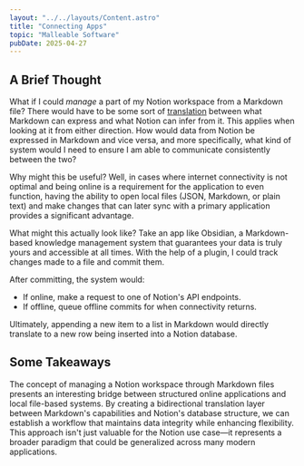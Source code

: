 ```yaml
---
layout: "../../layouts/Content.astro"
title: "Connecting Apps"
topic: "Malleable Software"
pubDate: 2025-04-27
---
```


## A Brief Thought

What if I could _manage_ a part of my Notion workspace from a Markdown file? There would have to be some sort of [translation](https://www.inkandswitch.com/cambria/) between what Markdown can express and what Notion can infer from it. This applies when looking at it from either direction. How would data from Notion be expressed in Markdown and vice versa, and more specifically, what kind of system would I need to ensure I am able to communicate consistently between the two?

Why might this be useful? Well, in cases where internet connectivity is not optimal and being online is a requirement for the application to even function, having the ability to open local files (JSON, Markdown, or plain text) and make changes that can later sync with a primary application provides a significant advantage.

What might this actually look like? Take an app like Obsidian, a Markdown-based knowledge management system that guarantees your data is truly yours and accessible at all times. With the help of a plugin, I could track changes made to a file and commit them.

After committing, the system would:

- If online, make a request to one of Notion's API endpoints.
- If offline, queue offline commits for when connectivity returns.

Ultimately, appending a new item to a list in Markdown would directly translate to a new row being inserted into a Notion database.

## Some Takeaways

The concept of managing a Notion workspace through Markdown files presents an interesting bridge between structured online applications and local file-based systems. By creating a bidirectional translation layer between Markdown's capabilities and Notion's database structure, we can establish a workflow that maintains data integrity while enhancing flexibility. This approach isn't just valuable for the Notion use case—it represents a broader paradigm that could be generalized across many modern applications.
